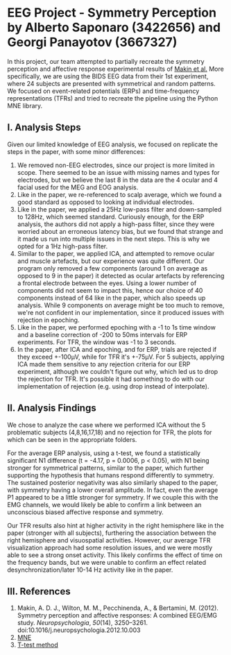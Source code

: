 # EEG Project - Symmetry Perception by Alberto Saponaro (3422656) and Georgi Panayotov (3667327)

In this project, our team attempted to partially recreate the symmetry perception and affective response experimental results of [Makin et al.](https://www.sciencedirect.com/science/article/abs/pii/S0028393212004307) More specifically, we are using the BIDS EEG data from their 1st experiment, where 24 subjects are presented with symmetrical and random patterns. We focused on event-related potentials (ERPs) and time-frequency representations (TFRs) and tried to recreate the pipeline using the Python MNE library.


## I. Analysis Steps

Given our limited knowledge of EEG analysis, we focused on replicate the steps in the paper, with some minor differences:
1. We removed non-EEG electrodes, since our project is more limited in scope. There seemed to be an issue with missing names and types for electrodes, but we believe the last 8 in the data are the 4 ocular and 4  facial used for the MEG and EOG analysis.
2. Like in the paper, we re-referenced to scalp average, which we found a good standard as opposed to looking at individual electrodes.
3. Like in the paper, we applied a 25Hz low-pass filter and down-sampled to 128Hz, which seemed standard. Curiously enough, for the ERP analysis, the authors did not apply a high-pass filter, since they were worried about an erroneous latency bias, but we found that strange and it made us run into multiple issues in the next steps. This is why we opted for a 1Hz high-pass filter. 
5. Similar to the paper, we applied ICA, and attempted to remove ocular and muscle artefacts, but our experience was quite different. Our program only removed a few components (around 1 on average as opposed to 9 in the paper) it detected as ocular artefacts by referencing a frontal electrode between the eyes. Using a lower number of components did not seem to impact this, hence our choice of 40 components instead of 64 like in the paper, which also speeds up analysis. While 9 components on average might be too much to remove, we're not confident in our implementation, since it produced issues with rejection in epoching.
6. Like in the paper, we performed epoching with a -1 to 1s time window and a baseline correction of -200 to 50ms intervals for ERP experiments. For TFR, the window was -1 to 3 seconds.
7. In the paper, after ICA and epoching, and for ERP, trials are rejected if they exceed +-100µV, while for TFR it's +-75µV. For 5 subjects, applying ICA made them sensitive to any rejection criteria for our ERP experiment, although we couldn't figure out why, which led us to drop the rejection for TFR. It's possible it had something to do with our implementation of rejection (e.g. using drop instead of interpolate).

## II. Analysis Findings

We chose to analyze the case where we performed ICA without the 5 problematic subjects (4,8,16,17,18) and no rejection for TFR, the plots for which can be seen in the appropriate folders.

For the average ERP analysis, using a t-test, we found a statistically significant N1 difference (t = -4.17, p = 0.0006, p < 0.05), with N1 being stronger for symmetrical patterns, similar to the paper, which further supporting the hypothesis that humans respond differently to symmetry. The sustained posterior negativity was also similarly shaped to the paper, with symmetry having a lower overall amplitude. In fact, even the average P1 appeared to be a little stronger for symmetry. If we couple this with the EMG channels, we would likely be able to confirm a link between an unconscious biased affective response and symmetry.

Our TFR results also hint at higher activity in the right hemisphere like in the paper (stronger with all subjects), furthering the association between the right hemisphere and visuospatial activities. However, our average TFR visualization approach had some resolution issues, and we were mostly able to see a strong onset activity. This likely confirms the effect of time on the frequency bands, but we were unable to confirm an effect related desynchronization/later 10-14 Hz activity like in the paper.

## III. References
1. Makin, A. D. J., Wilton, M. M., Pecchinenda, A., & Bertamini, M. (2012). Symmetry perception and affective responses: A combined EEG/EMG study. _Neuropsychologia_, _50_(14), 3250–3261. doi:10.1016/j.neuropsychologia.2012.10.003
2. [MNE](https://mne.tools/stable/index.html)
3. [T-test method](https://neuraldatascience.io/7-eeg/erp_group_stats.html)
